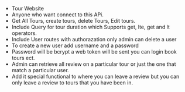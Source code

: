 * Tour Website 
* Anyone who want connect to this APi.
* Get All Tours, create tours, delete Tours, Edit tours.
* Include Query for tour duration which Supports get, lte, get and lt operators.
* Include User routes with authorazation only admin can delete a user
* To create a new user add username and a password
* Password will be bcrypt a web token will be sent you can login book tours ect.
* Admin can retrieve all review on a particular tour or just the one that match a particular user.
* Add it special functional to where you can leave a review but you can only leave a review to tours that you have been in.

